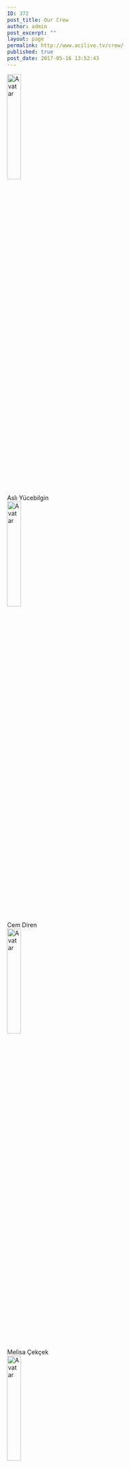 ```yaml
---
ID: 372
post_title: Our Crew
author: admin
post_excerpt: ""
layout: page
permalink: http://www.acilive.tv/crew/
published: true
post_date: 2017-05-16 13:52:43
---
```

<div class="container">
  <img src="http://www.acilive.tv/wp-content/uploads/2017/12/1315_ASLI_YUCEBILGIN.jpg" alt="Avatar" class="image" style="width:25%; height:25%; left:">
  <div class="middle" style="top:110px; left:90px;">
    <div class="text">Aslı Yücebilgin</div>
  </div>
</div>

<div class="container">
  <img src="http://www.acilive.tv/wp-content/uploads/2017/12/1368_CEM_DIREN.jpg" alt="Avatar" class="image" style="width:25%; height:25%; left:">
  <div class="middle" style="top:110px; left:90px;">
    <div class="text">Cem Diren</div>
  </div>
</div>

<div class="container">
  <img src="http://www.acilive.tv/wp-content/uploads/2017/12/1474_MELISA_CEKCEK.jpg" alt="Avatar" class="image" style="width:25%; height:25%; left:">  
  <div class="middle">
    <div class="text" style="top:110px; left:460px;">Melisa Çekçek</div>
  </div>
</div>

<div class="container">
  <img src="http://www.acilive.tv/wp-content/uploads/2017/12/1374_EFE_GULAY.jpg" alt="Avatar" class="image" style="width:25%; height:25%; left:">  
  <div class="middle">
    <div class="text" style="top:340px; left:90px;">Efe Gülay</div>
  </div>
</div>

<div class="container">
  <img src="http://www.acilive.tv/wp-content/uploads/2017/12/1301_SELINA_GEZMEZ.jpg" alt="Avatar" class="image" style="width:25%; height:25%; left:">  
  <div class="middle">
    <div class="text" style="top:340px; left:275px;">Selina Gezmez</div>
  </div>
</div>

<div class="container">
  <img src="http://www.acilive.tv/wp-content/uploads/2017/12/1459_YIGIT_DAYI.jpg" alt="Avatar" class="image" style="width:25%; height:25%; left:">  
  <div class="middle">
    <div class="text" style="top:340px; left:460px;">Yiğit Dayı</div>
  </div>
</div>

<div class="container">
  <img src="http://www.acilive.tv/wp-content/uploads/2017/12/1457_ALIS_ERALP.jpg" alt="Avatar" class="image" style="width:25%; height:25%; left:">  
  <div class="middle">
    <div class="text" style="top:570px; left:90px;">Alis Eralp</div>
  </div>
</div>

<div class="container">
  <img src="http://www.acilive.tv/wp-content/uploads/2017/12/1323_NAZ_KAYIN.jpg" alt="Avatar" class="image" style="width:25%; height:25%; left:">  
  <div class="middle">
    <div class="text" style="top:570px; left:275px;">Naz Kayın</div>
  </div>
</div>

<div class="container">
  <img src="http://www.acilive.tv/wp-content/uploads/2017/12/1371_CANSU_CUBUKCU-1.jpg" alt="Avatar" class="image" style="width:25%; height:25%; left:">  
  <div class="middle">
    <div class="text" style="top:570px; left:460px;">Cansu Çubukçu</div>
  </div>
</div>

<div class="container">
  <img src="http://www.acilive.tv/wp-content/uploads/2017/12/1369_RITA_VIKTORYA_RUSO.jpg" alt="Avatar" class="image" style="width:25%; height:25%; left:">  
  <div class="middle">
    <div class="text" style="top:800px; left:90px;">Rita Viktorya</div>
  </div>
</div>

<div class="container">
  <img src="http://www.acilive.tv/wp-content/uploads/2017/12/1300_OZGENUR_CELIK.jpg" alt="Avatar" class="image" style="width:25%; height:25%; left:">  
  <div class="middle">
    <div class="text" style="top:800px; left:460px;">Özgenur Çelik</div>
  </div>
</div>

<div class="container">
  <img src="http://www.acilive.tv/wp-content/uploads/2017/12/1345_NAZLI_DEMIRKAN.jpg" alt="Avatar" class="image" style="width:25%; height:25%; left:">  
  <div class="middle">
    <div class="text" style="top:800px; left:460px;">Nazlı Demirkan</div>
  </div>
</div>

</body>

</html>

<h3>About Us</h3>
<div style="max-height: 330px; height: auto; width: aotp; border: 0px solid #ccc; overflow: auto;">

  The idea of “ACI LIVE TV” was first founded in 2010-2011 school year, by five students that were taking ‘Web Publishing’
  as a list three (grade 11) elective course. This group was discussing ideas for a group web project. The first project
  was to make Facebook-like social web only for ACI. It was called ACI+ (ACI plus). Please note that Google+ started after
  us!! This project was a failure. The group evaluated the project, reasons why a web project fails and they moved on. The
  second web project idea was a Live TV channel for ACI. For the first time, ACI LIVE broadcasted Bazaar Day 2011 and it
  turned out to be a great success. It received much positive feedback from all over the world from our graduates. Today
  our channel has over 30 students which work with Apple, Canon, Livestream and more professional equipment. Our aim is to
  share the activities which are held in our school with the ACI family and all over Turkey. The most important occasions
  that we broadcast are Moods, Bazaar Day, Awards Day, Spring Day and commencements. ACI Live TV broadcasts English Drama
  Night, Ekin Yazın activities and the graduation of our sister schools. Our broadcastings are published via Livestream which
  is one of the most popular online broadcasting in the world through Facebook and our website. We are aiming to create new
  projects every year. ACI News is one of the best examples. With all these qualities ACI Live TV is one of the first and
  only high school live channel in Turkey.
  <p class="contact-text"></p>

  </div